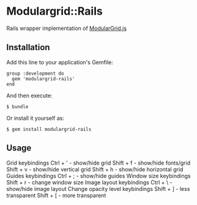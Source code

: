 # Modulargrid::Rails

Rails wrapper implementation of [ModularGrid.js](http://github.com/aishek/modulargrid)

## Installation

Add this line to your application's Gemfile:

    group :development do
      gem 'modulargrid-rails'
    end

And then execute:

    $ bundle

Or install it yourself as:

    $ gem install modulargrid-rails

## Usage

Grid keybindings
  Ctrl + ' - show/hide grid
  Shift + f - show/hide fonts/grid
  Shift + v - show/hide vertical grid
  Shift + h - show/hide horizontal grid
Guides keybindings
  Ctrl + ; - show/hide guides
Window size keybindings
  Shift + r - change window size
Image layout keybindings
  Ctrl + \ - show/hide image layout
Change opacity level keybindings
  Shift + ] - less transparent
  Shift + [ - more transparent